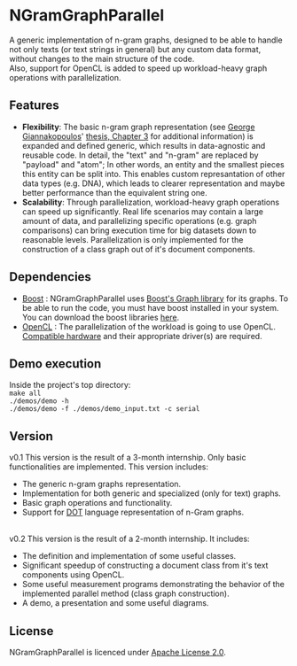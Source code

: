 # NGramGraphParallel
A generic implementation of n-gram graphs, designed to be able to handle not only texts (or text strings in general) but any custom data format, without changes to the main structure of the code.\
Also, support for OpenCL is added to speed up workload-heavy graph operations with parallelization.

## Features
* **Flexibility**: The basic n-gram graph representation (see [George Giannakopoulos](http://users.iit.demokritos.gr/~ggianna/)' [thesis, Chapter 3](http://users.iit.demokritos.gr/~ggianna/thesis.pdf) for additional information) is expanded and defined generic, which results in data-agnostic and reusable code. In detail, the "text" and "n-gram" are replaced by "payload" and "atom"; In other words, an entity and the smallest pieces this entity can be split into. This enables custom represantation of other data types (e.g. DNA), which leads to clearer representation and maybe better performance than the equivalent string one.
* **Scalability**: Through parallelization, workload-heavy graph operations can speed up significantly. Real life scenarios may contain a large amount of data, and parallelizing specific operations (e.g. graph comparisons) can bring execution time for big datasets down to reasonable levels. Parallelization is only implemented for the construction of a class graph out of it's document components.

## Dependencies
* [Boost](https://www.boost.org/) : NGramGraphParallel uses [Boost's Graph library](https://www.boost.org/doc/libs/1_68_0/libs/graph/doc/index.html) for its graphs. To be able to run the code, you must have boost installed in your system.
You can download the boost libraries [here](https://www.boost.org/users/download/).
* [OpenCL](https://www.khronos.org/opencl/) : The parallelization of the workload is going to use OpenCL. [Compatible hardware](https://en.wikipedia.org/wiki/OpenCL#Version_support) and their appropriate driver(s) are required.

## Demo execution
Inside the project's top directory:\
`make all`\
`./demos/demo -h`\
`./demos/demo -f ./demos/demo_input.txt -c serial`

## Version
v0.1 This version is the result of a 3-month internship. Only basic functionalities are implemented.
This version includes:
* The generic n-gram graphs representation. 
* Implementation for both generic and specialized (only for text) graphs.
* Basic graph operations and functionality.
* Support for [DOT](http://www.graphviz.org/doc/info/lang.html) language representation of n-Gram graphs.<br/><br/>

v0.2 This version is the result of a 2-month internship. It includes:
* The definition and implementation of some useful classes.
* Significant speedup of constructing a document class from it's text components using OpenCL.
* Some useful measurement programs demonstrating the behavior of the implemented parallel method (class graph construction).
* A demo, a presentation and some useful diagrams.

## License
NGramGraphParallel is licenced under [Apache License 2.0](https://www.apache.org/licenses/LICENSE-2.0).
